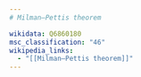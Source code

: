 ```yaml
---
# Milman–Pettis theorem

wikidata: Q6860180
msc_classification: "46"
wikipedia_links:
  - "[[Milman–Pettis theorem]]"
---
```

